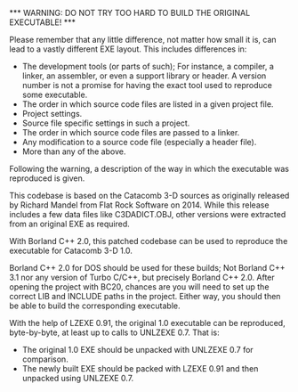 *** WARNING: DO NOT TRY TOO HARD TO BUILD THE ORIGINAL EXECUTABLE! ***

Please remember that any little difference, not matter how small it is,
can lead to a vastly different EXE layout. This includes differences in:

- The development tools (or parts of such); For instance, a compiler, a linker,
an assembler, or even a support library or header. A version number is not
a promise for having the exact tool used to reproduce some executable.
- The order in which source code files are listed in a given project file.
- Project settings.
- Source file specific settings in such a project.
- The order in which source code files are passed to a linker.
- Any modification to a source code file (especially a header file).
- More than any of the above.

Following the warning, a description of the way in which the executable was
reproduced is given.

This codebase is based on the Catacomb 3-D sources as originally released by
Richard Mandel from Flat Rock Software on 2014. While this release includes
a few data files like C3DADICT.OBJ, other versions were extracted from an
original EXE as required.

With Borland C++ 2.0, this patched codebase can be used to reproduce the
executable for Catacomb 3-D 1.0.

Borland C++ 2.0 for DOS should be used for these builds; Not Borland C++ 3.1
nor any version of Turbo C/C++, but precisely Borland C++ 2.0.
After opening the project with BC20, chances are you will need to set up
the correct LIB and INCLUDE paths in the project. Either way, you should
then be able to build the corresponding executable.

With the help of LZEXE 0.91, the original 1.0 executable can be reproduced,
byte-by-byte, at least up to calls to UNLZEXE 0.7. That is:
- The original 1.0 EXE should be unpacked with UNLZEXE 0.7 for comparison.
- The newly built EXE should be packed with LZEXE 0.91 and then unpacked
using UNLZEXE 0.7.
